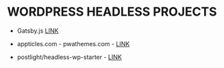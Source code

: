 # WORDPRESS HEADLESS PROJECTS

* Gatsby.js [LINK](https://www.gatsbyjs.org/)

* appticles.com - pwathemes.com - [LINK](https://pwathemes.com/progressive-web-app-themes.html)

* postlight/headless-wp-starter - [LINK](https://github.com/postlight/headless-wp-starter)
